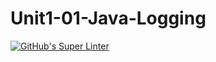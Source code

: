 # Unit1-01-Java-Logging

[![GitHub's Super Linter](https://github.com/ICS4U-Programming-AidanH/Unit1-01-Java-Logging/workflows/GitHub's%20Super%20Linter/badge.svg)](https://github.com/ICS4U-Programming-AidanH/Unit1-01-Java-Logging/actions)
